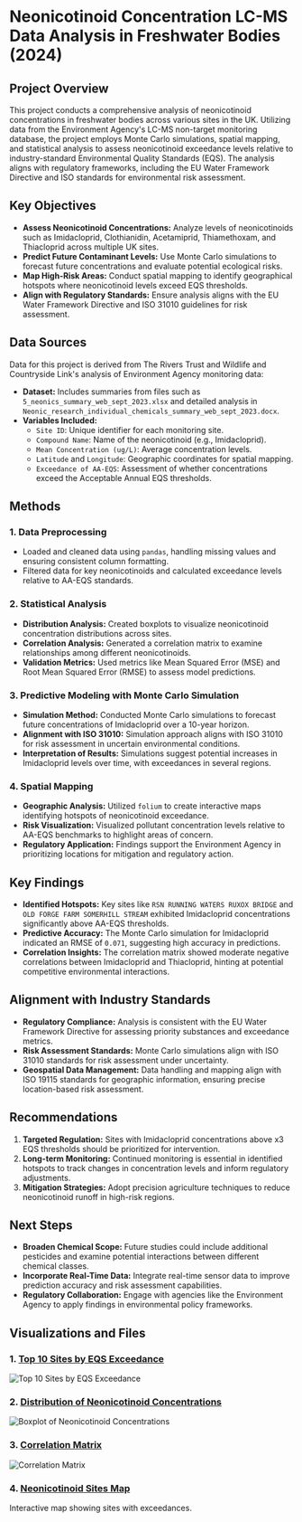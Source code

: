 # Neonicotinoid Concentration LC-MS Data Analysis in Freshwater Bodies (2024)

## Project Overview

This project conducts a comprehensive analysis of neonicotinoid concentrations in freshwater bodies across various sites in the UK. Utilizing data from the Environment Agency's LC-MS non-target monitoring database, the project employs Monte Carlo simulations, spatial mapping, and statistical analysis to assess neonicotinoid exceedance levels relative to industry-standard Environmental Quality Standards (EQS). The analysis aligns with regulatory frameworks, including the EU Water Framework Directive and ISO standards for environmental risk assessment.

## Key Objectives

- **Assess Neonicotinoid Concentrations:** Analyze levels of neonicotinoids such as Imidacloprid, Clothianidin, Acetamiprid, Thiamethoxam, and Thiacloprid across multiple UK sites.
- **Predict Future Contaminant Levels:** Use Monte Carlo simulations to forecast future concentrations and evaluate potential ecological risks.
- **Map High-Risk Areas:** Conduct spatial mapping to identify geographical hotspots where neonicotinoid levels exceed EQS thresholds.
- **Align with Regulatory Standards:** Ensure analysis aligns with the EU Water Framework Directive and ISO 31010 guidelines for risk assessment.

## Data Sources

Data for this project is derived from The Rivers Trust and Wildlife and Countryside Link's analysis of Environment Agency monitoring data:
- **Dataset:** Includes summaries from files such as `5_neonics_summary_web_sept_2023.xlsx` and detailed analysis in `Neonic_research_individual_chemicals_summary_web_sept_2023.docx`.
- **Variables Included:**
  - `Site ID`: Unique identifier for each monitoring site.
  - `Compound Name`: Name of the neonicotinoid (e.g., Imidacloprid).
  - `Mean Concentration (ug/L)`: Average concentration levels.
  - `Latitude` and `Longitude`: Geographic coordinates for spatial mapping.
  - `Exceedance of AA-EQS`: Assessment of whether concentrations exceed the Acceptable Annual EQS thresholds.

## Methods

### 1. Data Preprocessing

- Loaded and cleaned data using `pandas`, handling missing values and ensuring consistent column formatting.
- Filtered data for key neonicotinoids and calculated exceedance levels relative to AA-EQS standards.

### 2. Statistical Analysis

- **Distribution Analysis:** Created boxplots to visualize neonicotinoid concentration distributions across sites.
- **Correlation Analysis:** Generated a correlation matrix to examine relationships among different neonicotinoids.
- **Validation Metrics:** Used metrics like Mean Squared Error (MSE) and Root Mean Squared Error (RMSE) to assess model predictions.

### 3. Predictive Modeling with Monte Carlo Simulation

- **Simulation Method:** Conducted Monte Carlo simulations to forecast future concentrations of Imidacloprid over a 10-year horizon.
- **Alignment with ISO 31010:** Simulation approach aligns with ISO 31010 for risk assessment in uncertain environmental conditions.
- **Interpretation of Results:** Simulations suggest potential increases in Imidacloprid levels over time, with exceedances in several regions.

### 4. Spatial Mapping

- **Geographic Analysis:** Utilized `folium` to create interactive maps identifying hotspots of neonicotinoid exceedance.
- **Risk Visualization:** Visualized pollutant concentration levels relative to AA-EQS benchmarks to highlight areas of concern.
- **Regulatory Application:** Findings support the Environment Agency in prioritizing locations for mitigation and regulatory action.

## Key Findings

- **Identified Hotspots:** Key sites like `RSN RUNNING WATERS RUXOX BRIDGE` and `OLD FORGE FARM SOMERHILL STREAM` exhibited Imidacloprid concentrations significantly above AA-EQS thresholds.
- **Predictive Accuracy:** The Monte Carlo simulation for Imidacloprid indicated an RMSE of `0.071`, suggesting high accuracy in predictions.
- **Correlation Insights:** The correlation matrix showed moderate negative correlations between Imidacloprid and Thiacloprid, hinting at potential competitive environmental interactions.

## Alignment with Industry Standards

- **Regulatory Compliance:** Analysis is consistent with the EU Water Framework Directive for assessing priority substances and exceedance metrics.
- **Risk Assessment Standards:** Monte Carlo simulations align with ISO 31010 standards for risk assessment under uncertainty.
- **Geospatial Data Management:** Data handling and mapping align with ISO 19115 standards for geographic information, ensuring precise location-based risk assessment.

## Recommendations

1. **Targeted Regulation:** Sites with Imidacloprid concentrations above x3 EQS thresholds should be prioritized for intervention.
2. **Long-term Monitoring:** Continued monitoring is essential in identified hotspots to track changes in concentration levels and inform regulatory adjustments.
3. **Mitigation Strategies:** Adopt precision agriculture techniques to reduce neonicotinoid runoff in high-risk regions.

## Next Steps

- **Broaden Chemical Scope:** Future studies could include additional pesticides and examine potential interactions between different chemical classes.
- **Incorporate Real-Time Data:** Integrate real-time sensor data to improve prediction accuracy and risk assessment capabilities.
- **Regulatory Collaboration:** Engage with agencies like the Environment Agency to apply findings in environmental policy frameworks.

## Visualizations and Files

### 1. [Top 10 Sites by EQS Exceedance](https://github.com/auwalmusa/pesticide-data-analysis/blob/main/Bar.png)
![Top 10 Sites by EQS Exceedance](https://github.com/auwalmusa/pesticide-data-analysis/blob/main/Bar.png)

### 2. [Distribution of Neonicotinoid Concentrations](https://github.com/auwalmusa/pesticide-data-analysis/blob/main/boxplot.png)
![Boxplot of Neonicotinoid Concentrations](https://github.com/auwalmusa/pesticide-data-analysis/blob/main/boxplot.png)

### 3. [Correlation Matrix](https://github.com/auwalmusa/pesticide-data-analysis/blob/main/correlation.png)
![Correlation Matrix](https://github.com/auwalmusa/pesticide-data-analysis/blob/main/correlation.png)

### 4. [Neonicotinoid Sites Map](https://github.com/auwalmusa/pesticide-data-analysis/blob/main/neonicotinoid_sites_map.html)
Interactive map showing sites with exceedances.
